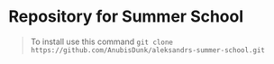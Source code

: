 # Repository for Summer School 
> To install use this command `git clone https://github.com/AnubisDunk/aleksandrs-summer-school.git`